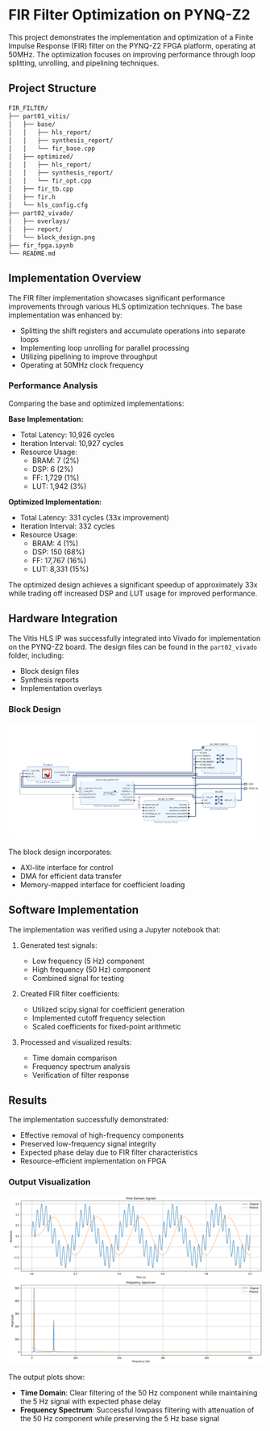 # FIR Filter Optimization on PYNQ-Z2

This project demonstrates the implementation and optimization of a Finite Impulse Response (FIR) filter on the PYNQ-Z2 FPGA platform, operating at 50MHz. The optimization focuses on improving performance through loop splitting, unrolling, and pipelining techniques.

## Project Structure

```
FIR_FILTER/
├── part01_vitis/
│   ├── base/
│   │   ├── hls_report/
│   │   ├── synthesis_report/
│   │   └── fir_base.cpp
│   ├── optimized/
│   │   ├── hls_report/
│   │   ├── synthesis_report/
│   │   └── fir_opt.cpp
│   ├── fir_tb.cpp
│   ├── fir.h
│   └── hls_config.cfg
├── part02_vivado/
│   ├── overlays/
│   ├── report/
│   └── block_design.png
├── fir_fpga.ipynb
└── README.md
```

## Implementation Overview

The FIR filter implementation showcases significant performance improvements through various HLS optimization techniques. The base implementation was enhanced by:

- Splitting the shift registers and accumulate operations into separate loops
- Implementing loop unrolling for parallel processing
- Utilizing pipelining to improve throughput
- Operating at 50MHz clock frequency

### Performance Analysis

Comparing the base and optimized implementations:

**Base Implementation:**

- Total Latency: 10,926 cycles
- Iteration Interval: 10,927 cycles
- Resource Usage:
  - BRAM: 7 (2%)
  - DSP: 6 (2%)
  - FF: 1,729 (1%)
  - LUT: 1,942 (3%)

**Optimized Implementation:**

- Total Latency: 331 cycles (33x improvement)
- Iteration Interval: 332 cycles
- Resource Usage:
  - BRAM: 4 (1%)
  - DSP: 150 (68%)
  - FF: 17,767 (16%)
  - LUT: 8,331 (15%)

The optimized design achieves a significant speedup of approximately 33x while trading off increased DSP and LUT usage for improved performance.

## Hardware Integration

The Vitis HLS IP was successfully integrated into Vivado for implementation on the PYNQ-Z2 board. The design files can be found in the `part02_vivado` folder, including:

- Block design files
- Synthesis reports
- Implementation overlays

### Block Design

![Block Design](part02_vivado/block_design.png)

The block design incorporates:

- AXI-lite interface for control
- DMA for efficient data transfer
- Memory-mapped interface for coefficient loading

## Software Implementation

The implementation was verified using a Jupyter notebook that:

1. Generated test signals:

   - Low frequency (5 Hz) component
   - High frequency (50 Hz) component
   - Combined signal for testing
2. Created FIR filter coefficients:

   - Utilized scipy.signal for coefficient generation
   - Implemented cutoff frequency selection
   - Scaled coefficients for fixed-point arithmetic
3. Processed and visualized results:

   - Time domain comparison
   - Frequency spectrum analysis
   - Verification of filter response

## Results

The implementation successfully demonstrated:

- Effective removal of high-frequency components
- Preserved low-frequency signal integrity
- Expected phase delay due to FIR filter characteristics
- Resource-efficient implementation on FPGA

### Output Visualization

![FIR Filter Output](output.png)

The output plots show:

- **Time Domain**: Clear filtering of the 50 Hz component while maintaining the 5 Hz signal with expected phase delay
- **Frequency Spectrum**: Successful lowpass filtering with attenuation of the 50 Hz component while preserving the 5 Hz base signal
